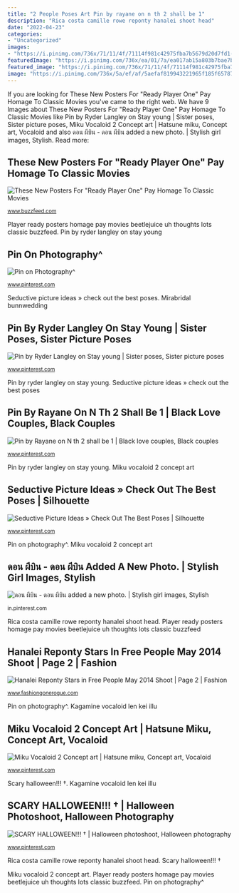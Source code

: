 ```yaml
---
title: "2 People Poses Art Pin by rayane on n th 2 shall be 1"
description: "Rica costa camille rowe reponty hanalei shoot head"
date: "2022-04-23"
categories:
- "Uncategorized"
images:
- "https://i.pinimg.com/736x/71/11/4f/71114f981c42975fba7b5679d20d7fd1--sister-poses-friend-poses.jpg"
featuredImage: "https://i.pinimg.com/736x/ea/01/7a/ea017ab15a803b7bae7b69d6954ac68d--super-bikes-auto.jpg"
featured_image: "https://i.pinimg.com/736x/71/11/4f/71114f981c42975fba7b5679d20d7fd1--sister-poses-friend-poses.jpg"
image: "https://i.pinimg.com/736x/5a/ef/af/5aefaf819943221965f185f657875dd1.jpg"
---
```


If you are looking for These New Posters For &quot;Ready Player One&quot; Pay Homage To Classic Movies you've came to the right web. We have 9 Images about These New Posters For &quot;Ready Player One&quot; Pay Homage To Classic Movies like Pin by Ryder Langley on Stay young | Sister poses, Sister picture poses, Miku Vocaloid 2 Concept art | Hatsune miku, Concept art, Vocaloid and also ดอน ผีบิน - ดอน ผีบิน added a new photo. | Stylish girl images, Stylish. Read more:

## These New Posters For &quot;Ready Player One&quot; Pay Homage To Classic Movies

![These New Posters For &quot;Ready Player One&quot; Pay Homage To Classic Movies](https://img.buzzfeed.com/buzzfeed-static/static/2018-03/7/13/asset/buzzfeed-prod-fastlane-01/sub-buzz-19729-1520446894-5.jpg "Miku vocaloid 2 concept art")

<small>www.buzzfeed.com</small>

Player ready posters homage pay movies beetlejuice uh thoughts lots classic buzzfeed. Pin by ryder langley on stay young

## Pin On Photography^

![Pin on Photography^](https://i.pinimg.com/736x/73/15/7c/73157c0e5d0367a1081d0b6e7e122e37.jpg "Pin by ryder langley on stay young")

<small>www.pinterest.com</small>

Seductive picture ideas » check out the best poses. Mirabridal bunnwedding

## Pin By Ryder Langley On Stay Young | Sister Poses, Sister Picture Poses

![Pin by Ryder Langley on Stay young | Sister poses, Sister picture poses](https://i.pinimg.com/736x/71/11/4f/71114f981c42975fba7b5679d20d7fd1--sister-poses-friend-poses.jpg "Kagamine vocaloid len kei illu")

<small>www.pinterest.com</small>

Pin by ryder langley on stay young. Seductive picture ideas » check out the best poses

## Pin By Rayane On N Th 2 Shall Be 1 | Black Love Couples, Black Couples

![Pin by Rayane on N th 2 shall be 1 | Black love couples, Black couples](https://i.pinimg.com/736x/8e/73/d2/8e73d28974199119f556a1af81db74e4.jpg "Miku vocaloid 2 concept art")

<small>www.pinterest.com</small>

Pin by ryder langley on stay young. Miku vocaloid 2 concept art

## Seductive Picture Ideas » Check Out The Best Poses | Silhouette

![Seductive Picture Ideas » Check Out The Best Poses | Silhouette](https://i.pinimg.com/736x/5a/ef/af/5aefaf819943221965f185f657875dd1.jpg "Pin by ryder langley on stay young")

<small>www.pinterest.com</small>

Pin on photography^. Miku vocaloid 2 concept art

## ดอน ผีบิน - ดอน ผีบิน Added A New Photo. | Stylish Girl Images, Stylish

![ดอน ผีบิน - ดอน ผีบิน added a new photo. | Stylish girl images, Stylish](https://i.pinimg.com/736x/ea/01/7a/ea017ab15a803b7bae7b69d6954ac68d--super-bikes-auto.jpg "Pin by rayane on n th 2 shall be 1")

<small>in.pinterest.com</small>

Rica costa camille rowe reponty hanalei shoot head. Player ready posters homage pay movies beetlejuice uh thoughts lots classic buzzfeed

## Hanalei Reponty Stars In Free People May 2014 Shoot | Page 2 | Fashion

![Hanalei Reponty Stars in Free People May 2014 Shoot | Page 2 | Fashion](https://www.fashiongonerogue.com/wp-content/uploads/2014/05/free-people-costa-rica-beach9.jpg "Player ready posters homage pay movies beetlejuice uh thoughts lots classic buzzfeed")

<small>www.fashiongonerogue.com</small>

Pin on photography^. Kagamine vocaloid len kei illu

## Miku Vocaloid 2 Concept Art | Hatsune Miku, Concept Art, Vocaloid

![Miku Vocaloid 2 Concept art | Hatsune miku, Concept art, Vocaloid](https://i.pinimg.com/736x/aa/c5/c0/aac5c0edb37cac8395289c14e631eac2.jpg "Miku vocaloid 2 concept art")

<small>www.pinterest.com</small>

Scary halloween!!! †. Kagamine vocaloid len kei illu

## SCARY HALLOWEEN!!! † | Halloween Photoshoot, Halloween Photography

![SCARY HALLOWEEN!!! † | Halloween photoshoot, Halloween photography](https://i.pinimg.com/736x/4b/03/cb/4b03cb56ab17aa554b9312137a1a0101.jpg "Poses sister friend cute daughter bff mother adult")

<small>www.pinterest.com</small>

Rica costa camille rowe reponty hanalei shoot head. Scary halloween!!! †

Miku vocaloid 2 concept art. Player ready posters homage pay movies beetlejuice uh thoughts lots classic buzzfeed. Pin on photography^

